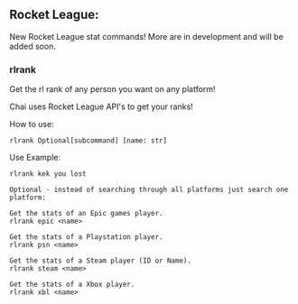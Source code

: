## Rocket League:
New Rocket League stat commands! More are in development and will be added soon.

### **rlrank**
Get the rl rank of any person you want on any platform!

Chai uses Rocket League API's to get your ranks!


How to use:
```
rlrank Optional[subcommand] [name: str]
```

Use Example:
```
rlrank kek you lost

Optional - instead of searching through all platforms just search one platform:

Get the stats of an Epic games player.
rlrank epic <name>

Get the stats of a Playstation player.
rlrank psn <name>

Get the stats of a Steam player (ID or Name).
rlrank steam <name>

Get the stats of a Xbox player.
rlrank xbl <name>

```